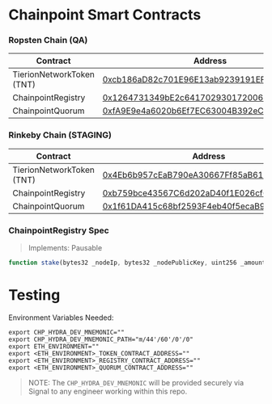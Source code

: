 # Chainpoint Smart Contracts

### Ropsten Chain (QA)

| Contract  | Address |
| ------------- | ------------- |
| TierionNetworkToken (TNT)  | [0xcb186aD82c701E96E13ab9239191EF6703c4B77e](https://ropsten.etherscan.io/address/0xcb186aD82c701E96E13ab9239191EF6703c4B77e) |
| ChainpointRegistry | [0x1264731349bE2c641702930172006Ccf4eC6Aecd](https://ropsten.etherscan.io/address/0x1264731349bE2c641702930172006Ccf4eC6Aecd) |
| ChainpointQuorum | [0xfA9E9e4a6020b6Ef7EC63004B392eCF6B72b4DC8](https://ropsten.etherscan.io/address/0xfA9E9e4a6020b6Ef7EC63004B392eCF6B72b4DC8) |

### Rinkeby Chain (STAGING)

| Contract  | Address |
| ------------- | ------------- |
| TierionNetworkToken (TNT)  | [0x4Eb6b957cEaB790eA30667Ff85aB6199247147a6](https://rinkeby.etherscan.io/address/0x4Eb6b957cEaB790eA30667Ff85aB6199247147a6) |
| ChainpointRegistry | [0xb759bce43567C6d202aD40f1E026cf6460aB6857](https://rinkeby.etherscan.io/address/0xb759bce43567C6d202aD40f1E026cf6460aB6857) |
| ChainpointQuorum | [0x1f61DA415c68bf2593F4eb40f5ecaB9c514cf109](https://rinkeby.etherscan.io/address/0x1f61DA415c68bf2593F4eb40f5ecaB9c514cf109) |

### ChainpointRegistry Spec

> Implements: Pausable

```js
function stake(bytes32 _nodeIp, bytes32 _nodePublicKey, uint256 _amount, uint256 _duration) public returns (bool);
```

# Testing

Environment Variables Needed:
```
export CHP_HYDRA_DEV_MNEMONIC=""
export CHP_HYDRA_DEV_MNEMONIC_PATH="m/44'/60'/0'/0"
export ETH_ENVIRONMENT=""
export <ETH_ENVIRONMENT>_TOKEN_CONTRACT_ADDRESS=""
export <ETH_ENVIRONMENT>_REGISTRY_CONTRACT_ADDRESS=""
export <ETH_ENVIRONMENT>_QUORUM_CONTRACT_ADDRESS=""
```

> NOTE: The `CHP_HYDRA_DEV_MNEMONIC` will be provided securely via Signal to any engineer working within this repo.



